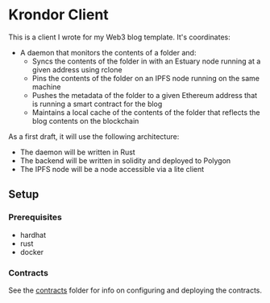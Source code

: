# Krondor Client

This is a client I wrote for my Web3 blog template. It's coordinates:
- A daemon that monitors the contents of a folder and:
  - Syncs the contents of the folder in with an Estuary node running at a given address using rclone
  - Pins the contents of the folder on an IPFS node running on the same machine
  - Pushes the metadata of the folder to a given Ethereum address that is running a smart contract for the blog
  - Maintains a local cache of the contents of the folder that reflects the blog contents on the blockchain

As a first draft, it will use the following architecture:
- The daemon will be written in Rust
- The backend will be written in solidity and deployed to Polygon
- The IPFS node will be a node accessible via a lite client

## Setup

### Prerequisites
- hardhat
- rust
- docker

### Contracts

See the [contracts](./contracts/README.md) folder for info on configuring and deploying the contracts.
